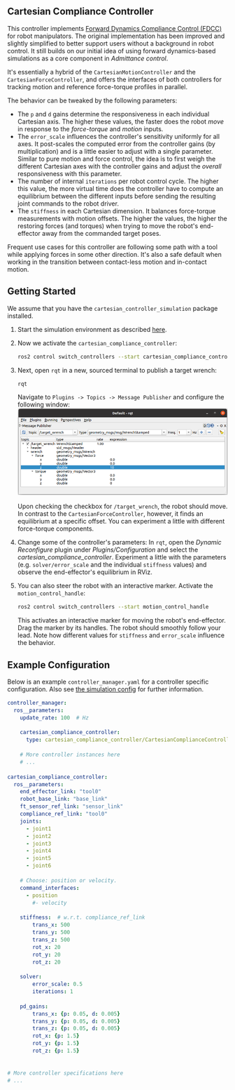 ## Cartesian Compliance Controller

This controller implements [Forward Dynamics Compliance Control (FDCC)](https://ieeexplore.ieee.org/document/8206325) for robot manipulators.
The original implementation has been improved and slightly simplified to better support users without a background in robot control.
It still builds on our initial idea of using forward dynamics-based simulations as a core component in *Admittance control*.

It's essentially a hybrid of the `CartesianMotionController` and the
`CartesianForceController`, and offers the interfaces of both controllers for
tracking motion and reference force-torque profiles in parallel.

The behavior can be tweaked by the following parameters:
* The `p` and `d` gains determine the responsiveness in each individual Cartesian axis. The higher these
  values, the faster does the robot *move* in response to the *force-torque* and *motion* inputs.
* The `error_scale` influences the controller's sensitivity uniformly for all axes. It
  post-scales the computed error from the controller gains (by multiplication) and is a little
  easier to adjust with a single parameter. Similar to pure motion and force control, the idea is
  to first weigh the different Cartesian axes with the controller gains and adjust the
  *overall* responsiveness with this parameter.
* The number of internal `iterations` per robot control cycle. The higher this
  value, the more virtual time does the controller have to compute an equilibrium
  between the different inputs before sending the resulting joint commands to
  the robot driver.
* The `stiffness` in each Cartesian dimension. It balances force-torque measurements with
  motion offsets. The higher the values, the higher the restoring forces (and
  torques) when trying to move the robot's end-effector away from the commanded target poses.

Frequent use cases for this controller are following some path with a tool while applying forces in some other direction.
It's also a safe default when working in the transition between contact-less motion and in-contact motion.


## Getting Started
We assume that you have the `cartesian_controller_simulation` package installed.
1) Start the simulation environment as described [here](./../cartesian_controller_simulation/README.md).

2) Now we activate the `cartesian_compliance_controller`:
   ```bash
   ros2 control switch_controllers --start cartesian_compliance_controller
   ```

3) Next, open `rqt` in a new, sourced terminal to publish a target wrench:
   ```bash
   rqt
   ```
   Navigate to `Plugins -> Topics -> Message Publisher` and configure the following window:
   ![Target wrench publisher](../cartesian_force_controller/resources/images/target_wrench_publisher.png)

   Upon checking the checkbox for `/target_wrench`, the robot should move.
   In contrast to the `CartesianForceController`, however, it finds an equilibrium at a specific offset.
   You can experiment a little with different force-torque components.

4) Change some of the controller's parameters:
   In `rqt`, open the *Dynamic Reconfigure* plugin under *Plugins/Configuration* and
   select the *cartesian_compliance_controller*. Experiment a little with the parameters
   (e.g. `solver/error_scale` and the individual `stiffness` values) and observe the end-effector's equilibrium in RViz.

5) You can also steer the robot with an interactive marker.
   Activate the `motion_control_handle`:
   ```bash
   ros2 control switch_controllers --start motion_control_handle
   ```

   This activates an interactive marker for moving the robot's end-effector.
   Drag the marker by its handles. The robot should smoothly follow your lead.
   Note how different values for `stiffness` and `error_scale` influence the behavior.


## Example Configuration
Below is an example `controller_manager.yaml` for a controller specific configuration. Also see [the simulation config](../cartesian_controller_simulation/config/controller_manager.yaml) for further information.
```yaml
controller_manager:
  ros__parameters:
    update_rate: 100  # Hz

    cartesian_compliance_controller:
      type: cartesian_compliance_controller/CartesianComplianceController

    # More controller instances here
    # ...

cartesian_compliance_controller:
  ros__parameters:
    end_effector_link: "tool0"
    robot_base_link: "base_link"
    ft_sensor_ref_link: "sensor_link"
    compliance_ref_link: "tool0"
    joints:
      - joint1
      - joint2
      - joint3
      - joint4
      - joint5
      - joint6

    # Choose: position or velocity.
    command_interfaces:
      - position
        #- velocity

    stiffness:  # w.r.t. compliance_ref_link
        trans_x: 500
        trans_y: 500
        trans_z: 500
        rot_x: 20
        rot_y: 20
        rot_z: 20

    solver:
        error_scale: 0.5
        iterations: 1

    pd_gains:
        trans_x: {p: 0.05, d: 0.005}
        trans_y: {p: 0.05, d: 0.005}
        trans_z: {p: 0.05, d: 0.005}
        rot_x: {p: 1.5}
        rot_y: {p: 1.5}
        rot_z: {p: 1.5}


# More controller specifications here
# ...

```
